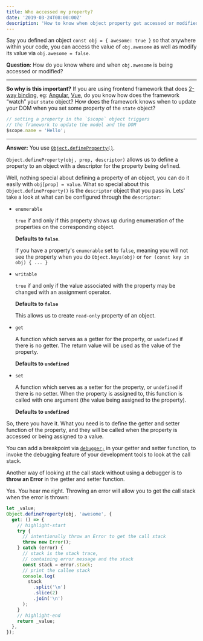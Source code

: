 ```yaml
---
title: Who accessed my property?
date: '2019-03-24T08:00:00Z'
description: 'How to know when object property get accessed or modified'
---
```


Say you defined an object `const obj = { awesome: true }` so that anywhere within your code, you can access the value of `obj.awesome` as well as modify its value via `obj.awesome = false`.

**Question**: How do you know where and when `obj.awesome` is being accessed or modified?

---

**So why is this important?** If you are using frontend framework that does [2-way binding](https://stackoverflow.com/a/13504965), eg: [Angular](https://angular.io/guide/ajs-quick-reference#ng-model), [Vue](https://vuejs.org/v2/guide/forms.html), do you know how does the framework “watch” your `state` object? How does the framework knows when to update your DOM when you set some property of the `state` object?

```js
// setting a property in the `$scope` object triggers
// the framework to update the model and the DOM
$scope.name = 'Hello';
```

---

**Answer:** You use [`Object.defineProperty()`](https://developer.mozilla.org/en-US/docs/Web/JavaScript/Reference/Global_Objects/Object/defineProperty).

`Object.defineProperty(obj, prop, descriptor)` allows us to define a property to an object with a descriptor for the property being defined.

Well, nothing special about defining a property of an object, you can do it easily with `obj[prop] = value`. What so special about this `Object.defineProperty()` is the `descriptor` object that you pass in. Lets' take a look at what can be configured through the `descriptor`:

- `enumerable`

  `true` if and only if this property shows up during enumeration of the properties on the corresponding object.

  **Defaults to `false`**.

  If you have a property's `enumerable` set to `false`, meaning you will not see the property when you do `Object.keys(obj)` or `for (const key in obj) { ... }`

- `writable`

  `true` if and only if the value associated with the property may be changed with an assignment operator.

  **Defaults to `false`**

  This allows us to create `read-only` property of an object.

- `get`

  A function which serves as a getter for the property, or `undefined` if there is no getter. The return value will be used as the value of the property.

  **Defaults to `undefined`**

- `set`

  A function which serves as a setter for the property, or `undefined` if there is no setter. When the property is assigned to, this function is called with one argument (the value being assigned to the property).

  **Defaults to `undefined`**

So, there you have it. What you need is to define the getter and setter function of the property, and they will be called when the property is accessed or being assigned to a value.

You can add a breakpoint via [`debugger;`](https://developer.mozilla.org/en-US/docs/Web/JavaScript/Reference/Statements/debugger) in your getter and setter function, to invoke the debugging feature of your development tools to look at the call stack.

Another way of looking at the call stack without using a debugger is to **throw an Error** in the getter and setter function.

Yes. You hear me right. Throwing an error will allow you to get the call stack when the error is thrown:

```js
let _value;
Object.defineProperty(obj, 'awesome', {
  get: () => {
    // highlight-start
    try {
      // intentionally throw an Error to get the call stack
      throw new Error();
    } catch (error) {
      // stack is the stack trace, 
      // containing error message and the stack
      const stack = error.stack;
      // print the callee stack
      console.log(
        stack
          .split('\n')
          .slice(2)
          .join('\n')
      );
    }
    // highlight-end
    return _value;
  },
});
```
